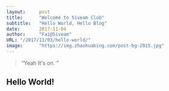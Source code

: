```yaml
---
layout:     post 
title:      "Welcome to 5iveam Club"
subtitle:   "Hello World, Hello Blog"
date:       2017-11-04
author:     "Fai@5iveam"
URL: "/2017/11/03/hello-world/"
image:      "https://img.zhaohuabing.com/post-bg-2015.jpg"
---
```


> “Yeah It's on. ”


## Hello World!
